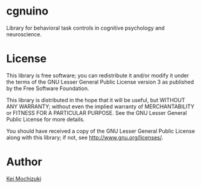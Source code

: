 # cgnuino
Library for behavioral task controls in cognitive psychology and neuroscience.

# License
This library is free software;
you can redistribute it and/or modify it under the terms of
the GNU Lesser General Public License version 3
as published by the Free Software Foundation.

This library is distributed in the hope that it will be useful,
but WITHOUT ANY WARRANTY;
without even the implied warranty of MERCHANTABILITY or
FITNESS FOR A PARTICULAR PURPOSE.
See the GNU Lesser General Public License for more details.

You should have received a copy of the GNU Lesser General Public
License along with this library;
if not, see http://www.gnu.org/licenses/.

# Author
[Kei Mochizuki](https://researchmap.jp/keimochizuki "Researchmap")

